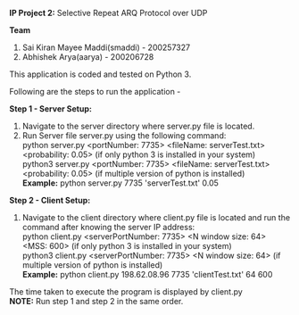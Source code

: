 **IP Project 2:**  Selective Repeat ARQ Protocol over UDP <br/>

**Team** <br/>
1. Sai Kiran Mayee Maddi(smaddi) - 200257327 <br/>
2. Abhishek Arya(aarya) - 200206728 <br/>

This application is coded and tested on Python 3.  <br/>

Following are the steps to run the application -   

**Step 1 - Server Setup:**  <br/>
1. Navigate to the server directory where server.py file is located. <br/>
2. Run Server file server.py using the following command: <br/>
    python server.py <portNumber: 7735> <fileName: serverTest.txt>  <probability: 0.05> (if only python 3 is installed in your system) <br/>
    python3 server.py <portNumber: 7735> <fileName: serverTest.txt> <probability: 0.05>  (if multiple version of python is installed) <br/>
    **Example:** python server.py 7735 'serverTest.txt' 0.05 <br/>


**Step 2 - Client Setup:**  <br/>
1. Navigate to the client directory where client.py file is located and run the command after knowing the server IP address: <br/>
    python client.py <serverIP> <serverPortNumber: 7735> <fileName :clientTest.txt> <N window size: 64> <MSS: 600> (if only python 3 is installed in your system) <br/>
    python3 client.py <serverIP > <serverPortNumber: 7735> <fileName :clienttest.txt> <N window size: 64> <MSS :600> (if multiple version of python is installed) <br/>
    **Example:** python client.py 198.62.08.96 7735 'clientTest.txt' 64 600 <br/>

The time taken to execute the program is displayed by client.py <br/>
**NOTE:** Run step 1 and step 2 in the same order.  <br/>

